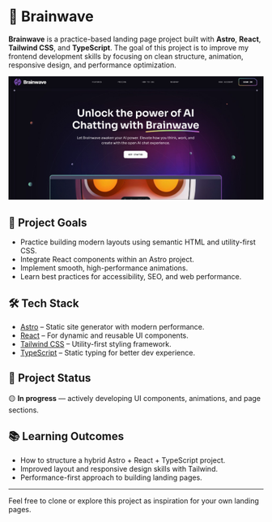 # 🧠 Brainwave

**Brainwave** is a practice-based landing page project built with **Astro**, **React**, **Tailwind CSS**, and **TypeScript**. The goal of this project is to improve my frontend development skills by focusing on clean structure, animation, responsive design, and performance optimization.

![Brainwave Hero](./public/screenshot.jpg)

## 🚀 Project Goals

- Practice building modern layouts using semantic HTML and utility-first CSS.
- Integrate React components within an Astro project.
- Implement smooth, high-performance animations.
- Learn best practices for accessibility, SEO, and web performance.

## 🛠️ Tech Stack

- [Astro](https://astro.build/) – Static site generator with modern performance.
- [React](https://reactjs.org/) – For dynamic and reusable UI components.
- [Tailwind CSS](https://tailwindcss.com/) – Utility-first styling framework.
- [TypeScript](https://www.typescriptlang.org/) – Static typing for better dev experience.



## 🧪 Project Status

🟡 **In progress** — actively developing UI components, animations, and page sections.

## 📚 Learning Outcomes

- How to structure a hybrid Astro + React + TypeScript project.
- Improved layout and responsive design skills with Tailwind.
- Performance-first approach to building landing pages.

---

Feel free to clone or explore this project as inspiration for your own landing pages.
